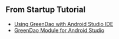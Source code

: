 ## From Startup Tutorial

- [Using GreenDao with Android Studio IDE](http://blog.surecase.eu/using-greendao-with-android-studio-ide)
- [GreenDao Module for Android Studio](https://github.com/SureCase/GreenDaoForAndroidStudio)
